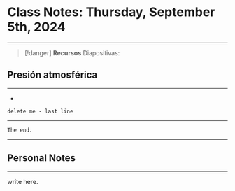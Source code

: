 # Class Notes: Thursday, September 5th, 2024 
***
> [!danger]  **Recursos**
> Diapositivas:
## Presión atmosférica
***
- 








`delete me - last line`




***
`The end.`
***




## Personal Notes
***
write here.